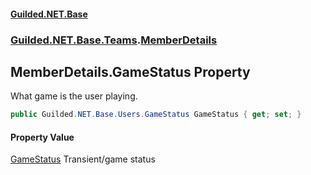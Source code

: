 
#### [Guilded.NET.Base](index 'index')
### [Guilded.NET.Base.Teams](index#Guilded_NET_Base_Teams 'Guilded.NET.Base.Teams').[MemberDetails](MemberDetails 'Guilded.NET.Base.Teams.MemberDetails')
## MemberDetails.GameStatus Property
What game is the user playing.  
```csharp
public Guilded.NET.Base.Users.GameStatus GameStatus { get; set; }
```

#### Property Value
[GameStatus](GameStatus 'Guilded.NET.Base.Users.GameStatus')
Transient/game status
